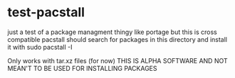 # test-pacstall
just a test of a package managment thingy like portage but this is cross compatible
pacstall should search for packages in this directory and install it with sudo pacstall -I <package>
  
Only works with tar.xz files (for now)
THIS IS ALPHA SOFTWARE AND NOT MEAN'T TO BE USED FOR INSTALLING PACKAGES
